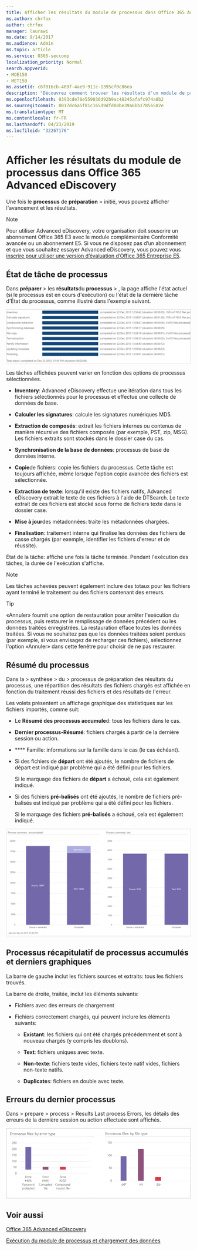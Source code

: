 ```yaml
---
title: Afficher les résultats du module de processus dans Office 365 Advanced eDiscovery
ms.author: chrfox
author: chrfox
manager: laurawi
ms.date: 9/14/2017
ms.audience: Admin
ms.topic: article
ms.service: O365-seccomp
localization_priority: Normal
search.appverid:
- MOE150
- MET150
ms.assetid: c6f016cb-409f-4ae9-911c-1395cf0c86ea
description: "Découvrez comment trouver les résultats d'un module de processus exécuté dans Office 365 Advanced eDiscovery, y compris l'état de la tâche et le résumé des processus.  "
ms.openlocfilehash: 0393cde78e559036d92b9ac48245afafc974a8b2
ms.sourcegitcommit: 0017dc6a5f81c165d9dfd88be39a6bb17856582e
ms.translationtype: MT
ms.contentlocale: fr-FR
ms.lasthandoff: 04/23/2019
ms.locfileid: "32267176"
---
```

# <a name="view-process-module-results-in-office-365-advanced-ediscovery"></a>Afficher les résultats du module de processus dans Office 365 Advanced eDiscovery

Une fois le **processus** de **préparation** \> initié, vous pouvez afficher l'avancement et les résultats. 
  
> [!NOTE]
> Pour utiliser Advanced eDiscovery, votre organisation doit souscrire un abonnement Office 365 E3 avec le module complémentaire Conformité avancée ou un abonnement E5. Si vous ne disposez pas d’un abonnement et que vous souhaitez essayer Advanced eDiscovery, vous pouvez vous [inscrire pour utiliser une version d’évaluation d’Office 365 Entreprise E5](https://go.microsoft.com/fwlink/p/?LinkID=698279). 
  
## <a name="process-task-status"></a>État de tâche de processus

Dans **préparer** \> les **résultats**du **processus** \> , la page affiche l'état actuel (si le processus est en cours d'exécution) ou l'état de la dernière tâche d'État du processus, comme illustré dans l'exemple suivant.
  
![État de tâche du module de processus](media/9430f9e7-a4dd-47c7-ac2e-2c6a60fc948b.png)
  
Les tâches affichées peuvent varier en fonction des options de processus sélectionnées. 
  
- **Inventory**: Advanced eDiscovery effectue une itération dans tous les fichiers sélectionnés pour le processus et effectue une collecte de données de base.
    
- **Calculer les signatures**: calcule les signatures numériques MD5.
    
- **Extraction de composés**: extrait les fichiers internes ou contenus de manière récursive des fichiers composés (par exemple, PST, zip, MSG). Les fichiers extraits sont stockés dans le dossier case du cas.
    
- **Synchronisation de la base de données**: processus de base de données interne.
    
- **Copie**de fichiers: copie les fichiers du processus. Cette tâche est toujours affichée, même lorsque l'option copie avancée des fichiers est sélectionnée.
    
- **Extraction de texte**: lorsqu'il existe des fichiers natifs, Advanced eDiscovery extrait le texte de ces fichiers à l'aide de DTSearch. Le texte extrait de ces fichiers est stocké sous forme de fichiers texte dans le dossier case.
    
- **Mise à jour**des métadonnées: traite les métadonnées chargées. 
    
- **Finalisation**: traitement interne qui finalise les données des fichiers de casse chargés (par exemple, identifier les fichiers d'erreur et de réussite). 
    
État de la tâche: affiché une fois la tâche terminée. Pendant l'exécution des tâches, la durée de l'exécution s'affiche.
  
> [!NOTE]
> Les tâches achevées peuvent également inclure des totaux pour les fichiers ayant terminé le traitement ou des fichiers contenant des erreurs. 
  
> [!TIP]
> «Annuler» fournit une option de restauration pour arrêter l'exécution du processus, puis restaurer le remplissage de données précédent ou les données traitées enregistrées. La restauration efface toutes les données traitées. Si vous ne souhaitez pas que les données traitées soient perdues (par exemple, si vous envisagez de recharger ces fichiers), sélectionnez l'option «Annuler» dans cette fenêtre pour choisir de ne pas restaurer. 
  
## <a name="process-summary"></a>Résumé du processus

Dans la \> synthèse \> du \> processus de préparation des résultats du processus, une répartition des résultats des fichiers chargés est affichée en fonction du traitement réussi des fichiers et des résultats de l'erreur.
  
Les volets présentent un affichage graphique des statistiques sur les fichiers importés, comme suit:
  
- Le **Résumé des processus accumule**d: tous les fichiers dans le cas.
    
- **Dernier processus-Résumé**: fichiers chargés à partir de la dernière session ou action. 
    
- **** Famille: informations sur la famille dans le cas (le cas échéant).
    
- Si des fichiers de **départ** ont été ajoutés, le nombre de fichiers de départ est indiqué par problème qui a été défini pour les fichiers. 
    
    Si le marquage des fichiers de **départ** a échoué, cela est également indiqué. 
    
- Si des fichiers **pré-balisés** ont été ajoutés, le nombre de fichiers pré-balisés est indiqué par problème qui a été défini pour les fichiers. 
    
    Si le marquage des fichiers **pré-balisés** a échoué, cela est également indiqué. 
    
![Résumé de module de processus](media/2086a691-9e3d-4117-beb2-a5c3a9a4cc94.png)
  
## <a name="process-summary-accumulated-and-last-charts"></a>Processus récapitulatif de processus accumulés et derniers graphiques

La barre de gauche inclut les fichiers sources et extraits: tous les fichiers trouvés. 
  
La barre de droite, traitée, inclut les éléments suivants:
  
- Fichiers avec des erreurs de chargement
    
- Fichiers correctement chargés, qui peuvent inclure les éléments suivants: 
    
  - **Existant**: les fichiers qui ont été chargés précédemment et sont à nouveau chargés (y compris les doublons).
    
  - **Text**: fichiers uniques avec texte.
    
  - **Non-texte**: fichiers texte vides, fichiers texte natif vides, fichiers non-texte natifs. 
    
  - **Duplicate**s: fichiers en double avec texte.
    
## <a name="last-process-errors"></a>Erreurs du dernier processus

Dans \> prepare \> process \> Results Last process Errors, les détails des erreurs de la dernière session ou action effectuée sont affichés.
  
![Erreurs de module de processus](media/4771d0f4-4217-445a-9ba4-8b6541c5ad09.png)
  
## <a name="see-also"></a>Voir aussi

[Office 365 Advanced eDiscovery](office-365-advanced-ediscovery.md)
  
[Exécution du module de processus et chargement des données](run-the-process-module-and-load-data-in-advanced-ediscovery.md)

